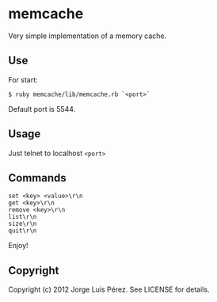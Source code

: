 memcache
===========

Very simple implementation of a memory cache.

Use
--------

For start:

    $ ruby memcache/lib/memcache.rb `<port>`

Default port is 5544.

Usage
-----

Just telnet to localhost `<port>`

Commands
--------

    set <key> <value>\r\n
    get <key>\r\n
    remove <key>\r\n
    list\r\n
    size\r\n
    quit\r\n

Enjoy!

Copyright
---------

Copyright (c) 2012 Jorge Luis Pérez. See LICENSE for details.